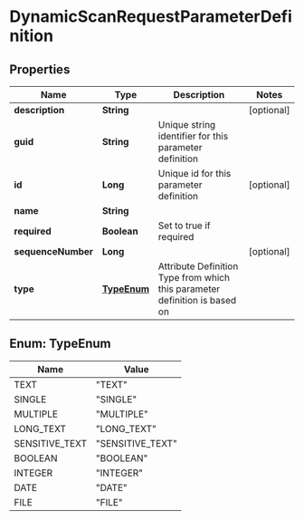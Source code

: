 
# DynamicScanRequestParameterDefinition

## Properties
Name | Type | Description | Notes
------------ | ------------- | ------------- | -------------
**description** | **String** |  |  [optional]
**guid** | **String** | Unique string identifier for this parameter definition | 
**id** | **Long** | Unique id for this parameter definition |  [optional]
**name** | **String** |  | 
**required** | **Boolean** | Set to true if required | 
**sequenceNumber** | **Long** |  |  [optional]
**type** | [**TypeEnum**](#TypeEnum) | Attribute Definition Type from which this parameter definition is based on | 


<a name="TypeEnum"></a>
## Enum: TypeEnum
Name | Value
---- | -----
TEXT | &quot;TEXT&quot;
SINGLE | &quot;SINGLE&quot;
MULTIPLE | &quot;MULTIPLE&quot;
LONG_TEXT | &quot;LONG_TEXT&quot;
SENSITIVE_TEXT | &quot;SENSITIVE_TEXT&quot;
BOOLEAN | &quot;BOOLEAN&quot;
INTEGER | &quot;INTEGER&quot;
DATE | &quot;DATE&quot;
FILE | &quot;FILE&quot;



